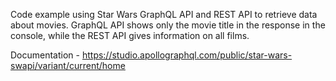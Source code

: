 Code example using Star Wars GraphQL API and REST API to retrieve data about movies. GraphQL API shows only the movie title in the response in the console, while the REST API gives information on all films.

Documentation - https://studio.apollographql.com/public/star-wars-swapi/variant/current/home
